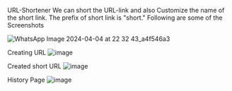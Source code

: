 URL-Shortener
We can short the URL-link and also Customize the name of the short link. The prefix of short link is "short."
Following are some of the Screenshots


![WhatsApp Image 2024-04-04 at 22 32 43_a4f546a3](https://github.com/SudarshanBharate/upskillcampus/assets/76870710/a2ecb9a7-76ec-43d1-bfc1-db33246419d8)

Creating URL
![image](https://github.com/SudarshanBharate/upskillcampus/assets/76870710/69dd7e24-c9c4-4d36-999a-c71b2f205eca)

Created short URL
![image](https://github.com/SudarshanBharate/upskillcampus/assets/76870710/493b464d-1a48-4f4d-aaa9-a64b07d415b3)

History Page
![image](https://github.com/SudarshanBharate/upskillcampus/assets/76870710/7442843d-c2f8-47ec-b200-c1326321ec09)
